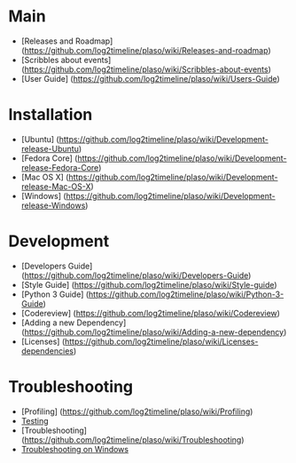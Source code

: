 # Main

 * [Releases and Roadmap] (https://github.com/log2timeline/plaso/wiki/Releases-and-roadmap)
 * [Scribbles about events] (https://github.com/log2timeline/plaso/wiki/Scribbles-about-events)
 * [User Guide] (https://github.com/log2timeline/plaso/wiki/Users-Guide)

# Installation

 * [Ubuntu] (https://github.com/log2timeline/plaso/wiki/Development-release-Ubuntu)
 * [Fedora Core] (https://github.com/log2timeline/plaso/wiki/Development-release-Fedora-Core)
 * [Mac OS X] (https://github.com/log2timeline/plaso/wiki/Development-release-Mac-OS-X)
 * [Windows] (https://github.com/log2timeline/plaso/wiki/Development-release-Windows)

# Development

 * [Developers Guide] (https://github.com/log2timeline/plaso/wiki/Developers-Guide)
 * [Style Guide] (https://github.com/log2timeline/plaso/wiki/Style-guide)
 * [Python 3 Guide] (https://github.com/log2timeline/plaso/wiki/Python-3-Guide)
 * [Codereview] (https://github.com/log2timeline/plaso/wiki/Codereview)
 * [Adding a new Dependency] (https://github.com/log2timeline/plaso/wiki/Adding-a-new-dependency)
 * [Licenses] (https://github.com/log2timeline/plaso/wiki/Licenses-dependencies)

# Troubleshooting

 * [Profiling] (https://github.com/log2timeline/plaso/wiki/Profiling)
 * [Testing](https://github.com/log2timeline/plaso/wiki/Testing)
 * [Troubleshooting] (https://github.com/log2timeline/plaso/wiki/Troubleshooting)
 * [Troubleshooting on Windows](https://github.com/log2timeline/plaso/wiki/Troubleshooting-Windows)
